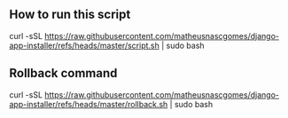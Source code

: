 ## How to run this script

curl -sSL https://raw.githubusercontent.com/matheusnascgomes/django-app-installer/refs/heads/master/script.sh | sudo bash

## Rollback command

curl -sSL https://raw.githubusercontent.com/matheusnascgomes/django-app-installer/refs/heads/master/rollback.sh | sudo bash
